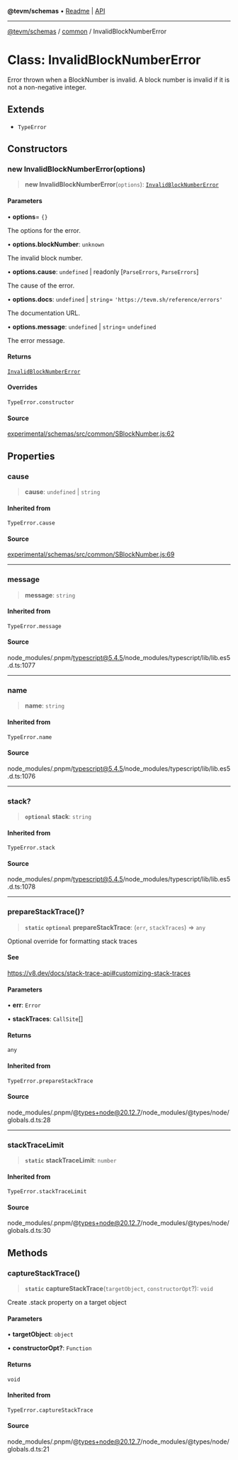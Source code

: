 **@tevm/schemas** • [Readme](../../README.md) \| [API](../../modules.md)

***

[@tevm/schemas](../../README.md) / [common](../README.md) / InvalidBlockNumberError

# Class: InvalidBlockNumberError

Error thrown when a BlockNumber is invalid.
A block number is invalid if it is not a non-negative integer.

## Extends

- `TypeError`

## Constructors

### new InvalidBlockNumberError(options)

> **new InvalidBlockNumberError**(`options`): [`InvalidBlockNumberError`](InvalidBlockNumberError.md)

#### Parameters

• **options**= `{}`

The options for the error.

• **options\.blockNumber**: `unknown`

The invalid block number.

• **options\.cause**: `undefined` \| readonly [`ParseErrors`, `ParseErrors`]

The cause of the error.

• **options\.docs**: `undefined` \| `string`= `'https://tevm.sh/reference/errors'`

The documentation URL.

• **options\.message**: `undefined` \| `string`= `undefined`

The error message.

#### Returns

[`InvalidBlockNumberError`](InvalidBlockNumberError.md)

#### Overrides

`TypeError.constructor`

#### Source

[experimental/schemas/src/common/SBlockNumber.js:62](https://github.com/evmts/tevm-monorepo/blob/main/experimental/schemas/src/common/SBlockNumber.js#L62)

## Properties

### cause

> **cause**: `undefined` \| `string`

#### Inherited from

`TypeError.cause`

#### Source

[experimental/schemas/src/common/SBlockNumber.js:69](https://github.com/evmts/tevm-monorepo/blob/main/experimental/schemas/src/common/SBlockNumber.js#L69)

***

### message

> **message**: `string`

#### Inherited from

`TypeError.message`

#### Source

node\_modules/.pnpm/typescript@5.4.5/node\_modules/typescript/lib/lib.es5.d.ts:1077

***

### name

> **name**: `string`

#### Inherited from

`TypeError.name`

#### Source

node\_modules/.pnpm/typescript@5.4.5/node\_modules/typescript/lib/lib.es5.d.ts:1076

***

### stack?

> **`optional`** **stack**: `string`

#### Inherited from

`TypeError.stack`

#### Source

node\_modules/.pnpm/typescript@5.4.5/node\_modules/typescript/lib/lib.es5.d.ts:1078

***

### prepareStackTrace()?

> **`static`** **`optional`** **prepareStackTrace**: (`err`, `stackTraces`) => `any`

Optional override for formatting stack traces

#### See

https://v8.dev/docs/stack-trace-api#customizing-stack-traces

#### Parameters

• **err**: `Error`

• **stackTraces**: `CallSite`[]

#### Returns

`any`

#### Inherited from

`TypeError.prepareStackTrace`

#### Source

node\_modules/.pnpm/@types+node@20.12.7/node\_modules/@types/node/globals.d.ts:28

***

### stackTraceLimit

> **`static`** **stackTraceLimit**: `number`

#### Inherited from

`TypeError.stackTraceLimit`

#### Source

node\_modules/.pnpm/@types+node@20.12.7/node\_modules/@types/node/globals.d.ts:30

## Methods

### captureStackTrace()

> **`static`** **captureStackTrace**(`targetObject`, `constructorOpt`?): `void`

Create .stack property on a target object

#### Parameters

• **targetObject**: `object`

• **constructorOpt?**: `Function`

#### Returns

`void`

#### Inherited from

`TypeError.captureStackTrace`

#### Source

node\_modules/.pnpm/@types+node@20.12.7/node\_modules/@types/node/globals.d.ts:21
